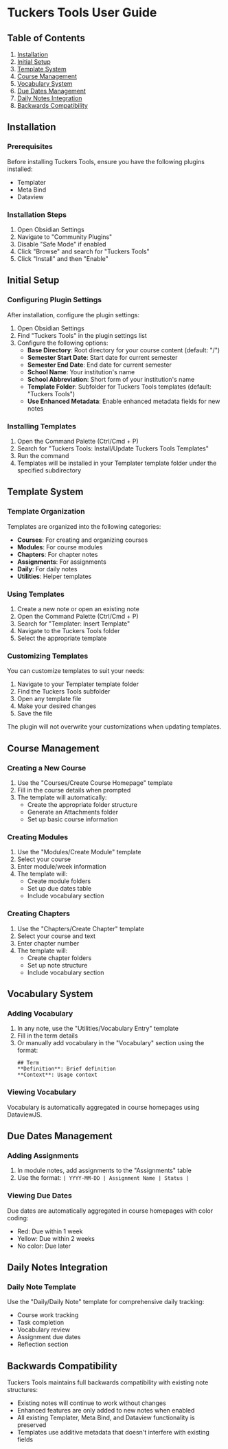 # Tuckers Tools User Guide

## Table of Contents
1. [Installation](#installation)
2. [Initial Setup](#initial-setup)
3. [Template System](#template-system)
4. [Course Management](#course-management)
5. [Vocabulary System](#vocabulary-system)
6. [Due Dates Management](#due-dates-management)
7. [Daily Notes Integration](#daily-notes-integration)
8. [Backwards Compatibility](#backwards-compatibility)

## Installation

### Prerequisites
Before installing Tuckers Tools, ensure you have the following plugins installed:
- Templater
- Meta Bind
- Dataview

### Installation Steps
1. Open Obsidian Settings
2. Navigate to "Community Plugins"
3. Disable "Safe Mode" if enabled
4. Click "Browse" and search for "Tuckers Tools"
5. Click "Install" and then "Enable"

## Initial Setup

### Configuring Plugin Settings
After installation, configure the plugin settings:
1. Open Obsidian Settings
2. Find "Tuckers Tools" in the plugin settings list
3. Configure the following options:
   - **Base Directory**: Root directory for your course content (default: "/")
   - **Semester Start Date**: Start date for current semester
   - **Semester End Date**: End date for current semester
   - **School Name**: Your institution's name
   - **School Abbreviation**: Short form of your institution's name
   - **Template Folder**: Subfolder for Tuckers Tools templates (default: "Tuckers Tools")
   - **Use Enhanced Metadata**: Enable enhanced metadata fields for new notes

### Installing Templates
1. Open the Command Palette (Ctrl/Cmd + P)
2. Search for "Tuckers Tools: Install/Update Tuckers Tools Templates"
3. Run the command
4. Templates will be installed in your Templater template folder under the specified subdirectory

## Template System

### Template Organization
Templates are organized into the following categories:
- **Courses**: For creating and organizing courses
- **Modules**: For course modules
- **Chapters**: For chapter notes
- **Assignments**: For assignments
- **Daily**: For daily notes
- **Utilities**: Helper templates

### Using Templates
1. Create a new note or open an existing note
2. Open the Command Palette (Ctrl/Cmd + P)
3. Search for "Templater: Insert Template"
4. Navigate to the Tuckers Tools folder
5. Select the appropriate template

### Customizing Templates
You can customize templates to suit your needs:
1. Navigate to your Templater template folder
2. Find the Tuckers Tools subfolder
3. Open any template file
4. Make your desired changes
5. Save the file

The plugin will not overwrite your customizations when updating templates.

## Course Management

### Creating a New Course
1. Use the "Courses/Create Course Homepage" template
2. Fill in the course details when prompted
3. The template will automatically:
   - Create the appropriate folder structure
   - Generate an Attachments folder
   - Set up basic course information

### Creating Modules
1. Use the "Modules/Create Module" template
2. Select your course
3. Enter module/week information
4. The template will:
   - Create module folders
   - Set up due dates table
   - Include vocabulary section

### Creating Chapters
1. Use the "Chapters/Create Chapter" template
2. Select your course and text
3. Enter chapter number
4. The template will:
   - Create chapter folders
   - Set up note structure
   - Include vocabulary section

## Vocabulary System

### Adding Vocabulary
1. In any note, use the "Utilities/Vocabulary Entry" template
2. Fill in the term details
3. Or manually add vocabulary in the "Vocabulary" section using the format:
   ```
   ## Term
   **Definition**: Brief definition
   **Context**: Usage context
   ```

### Viewing Vocabulary
Vocabulary is automatically aggregated in course homepages using DataviewJS.

## Due Dates Management

### Adding Assignments
1. In module notes, add assignments to the "Assignments" table
2. Use the format: `| YYYY-MM-DD | Assignment Name | Status |`

### Viewing Due Dates
Due dates are automatically aggregated in course homepages with color coding:
- Red: Due within 1 week
- Yellow: Due within 2 weeks
- No color: Due later

## Daily Notes Integration

### Daily Note Template
Use the "Daily/Daily Note" template for comprehensive daily tracking:
- Course work tracking
- Task completion
- Vocabulary review
- Assignment due dates
- Reflection section

## Backwards Compatibility

Tuckers Tools maintains full backwards compatibility with existing note structures:
- Existing notes will continue to work without changes
- Enhanced features are only added to new notes when enabled
- All existing Templater, Meta Bind, and Dataview functionality is preserved
- Templates use additive metadata that doesn't interfere with existing fields